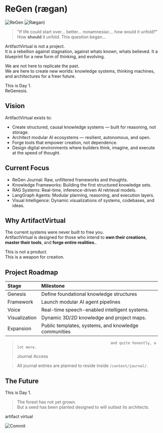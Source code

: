 # ReGen (rægan)
![ReGen](https://img.shields.io/badge/ReGen-000000?style=for-the-badge&logoColor=white&labelColor=000000&color=000000)
![Rægan](https://img.shields.io/badge/Rægan-3A4CC0?style=for-the-badge&logoColor=white&labelColor=3A4CC0&color=3A4CC0))

> "If life could start over... better... nonamnesiac... how would it unfold?"
How **should** it unfold. This question began...

ArtifactVirtual is not a project.  
It is a rebellion against stagnation, against whats known, whats believed. It a blueprint for a new form of thinking, and evolving.

We are not here to replicate the past.  
We are here to create new worlds: knowledge systems, thinking machines, and architectures for a freer future.

This is Day 1.  
ReGenesis.


## Vision

ArtifactVirtual exists to:

- Create structured, causal knowledge systems — built for reasoning, not storage.
- Architect modular AI ecosystems — resilient, autonomous, and open.
- Forge tools that empower creation, not dependence.
- Design digital environments where builders think, imagine, and execute at the speed of thought.


## Current Focus

- ReGen Journal: Raw, unfiltered frameworks and thoughts.
- Knowledge Frameworks: Building the first structured knowledge sets.
- RAG Systems: Real-time, inference-driven AI retrieval models.
- LangGraph Agents: Modular planning, reasoning, and execution layers.
- Visual Intelligence: Dynamic visualizations of systems, codebases, and ideas.


## Why ArtifactVirtual

The current systems were never built to free you.  
ArtifactVirtual is designed for those who intend to **own their creations**, **master their tools**, and **forge entire realities.**.

This is not a product.  
This is a weapon for creation.


## Project Roadmap

| Stage         | Milestone                                            
|:--------------|:-----------------------------------------------------|
| Genesis       | Define foundational knowledge structures             |
| Framework     | Launch modular AI agent pipelines                    |
| Voice         | Real-time speech-enabled intelligent systems.        |
| Visualization | Dynamic 3D/2D knowledge and project maps.            |
| Expansion     | Public templates, systems, and knowledge communities |
>                                                and quite honestly, a lot more.
> Journal Access

> All journal entries are planned to reside inside `/content/journal/`.  

## The Future

This is Day 1.  
> The forest has not yet grown.  
> But a seed has been planted designed to will outlast its architects.



artifact virtual

![Commit](https://img.shields.io/badge/COMMIT.-000000?style=for-the-badge&logoColor=white&labelColor=000000&color=000000)

